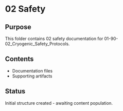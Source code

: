 # 02 Safety

## Purpose
This folder contains 02 safety documentation for 01-90-02_Cryogenic_Safety_Protocols.

## Contents
- Documentation files
- Supporting artifacts

## Status
Initial structure created - awaiting content population.
